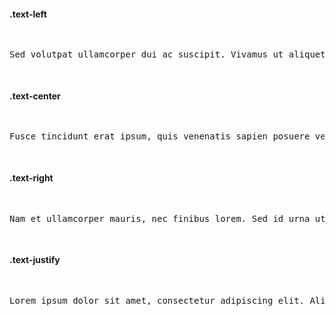 #### .text-left

<pre class="docsify-example">
  <p class="text-left">Sed volutpat ullamcorper dui ac suscipit. Vivamus ut aliquet lectus, fermentum bibendum dui. Praesent faucibus, tortor a ultricies molestie, augue ex semper velit, nec interdum sem lorem id arcu. Fusce quis mollis nibh, suscipit molestie urna. Aliquam aliquam porta est, a sodales quam fermentum id. In magna sapien, laoreet sed auctor nec, dictum at turpis. Nam dictum, dui interdum vehicula tincidunt, sapien ante consectetur purus, quis rhoncus libero lacus in nibh. Etiam suscipit eget arcu vitae imperdiet. Morbi non consectetur tellus. Phasellus ut sagittis sem, vitae rhoncus quam.</p>
</pre>

#### .text-center

<pre class="docsify-example">
  <p class="text-center">Fusce tincidunt erat ipsum, quis venenatis sapien posuere vel. Donec lorem turpis, tempor ut est a, commodo mattis risus. Praesent non purus orci. Vestibulum sapien nisl, vestibulum id enim rutrum, maximus lacinia sem. Etiam molestie mattis tortor ut maximus. Maecenas fringilla blandit nibh, aliquet aliquam odio bibendum sed. Nulla sodales augue lectus, et bibendum nunc bibendum vitae. Donec aliquam consequat libero, eu lacinia quam posuere condimentum. In tempus hendrerit libero, a ullamcorper nunc rhoncus in.</p>
</pre>

#### .text-right

<pre class="docsify-example">
  <p class="text-right">Nam et ullamcorper mauris, nec finibus lorem. Sed id urna ut dolor iaculis feugiat. Etiam imperdiet eros quis ullamcorper facilisis. Morbi eu condimentum lectus, eget tincidunt quam. Interdum et malesuada fames ac ante ipsum primis in faucibus. Pellentesque eu pellentesque nisl, vulputate elementum metus. Donec a dui maximus, laoreet libero vitae, accumsan enim. Nunc facilisis ut turpis id tempor. Vestibulum dapibus nisl sed accumsan ultrices. Suspendisse potenti. Nam ut justo ornare dolor consequat dictum. Nunc quis lacus gravida leo condimentum blandit. Donec dictum non arcu consequat luctus. Sed mi dolor, dapibus in ligula vel, convallis gravida augue. Nullam id porta elit. Cras pellentesque eget mi vel cursus.</p>
</pre>

#### .text-justify

<pre class="docsify-example">
  <p class="text-justify">Lorem ipsum dolor sit amet, consectetur adipiscing elit. Aliquam velit felis, malesuada ut felis a, eleifend sodales tortor. Phasellus sagittis ante quis eleifend venenatis. Duis vel egestas orci. Nam sit amet odio et lectus pretium consectetur. Praesent quis neque suscipit, iaculis enim vitae, vehicula leo. Etiam ornare, sapien vitae posuere facilisis, odio lorem tincidunt nisl, ut congue neque ex volutpat ligula. Quisque sed erat vel turpis aliquam semper vitae in lectus. Aenean mollis pretium nulla, vel elementum ipsum. Vestibulum at imperdiet tortor, in semper sem.</p>
</pre>
